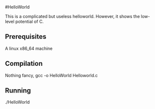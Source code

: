 #HelloWorld

This is a complicated but useless helloworld. However, it shows the low-level potential of C.

## Prerequisites

A linux x86_64 machine

## Compilation

Nothing fancy,
gcc -o HelloWorld Helloworld.c

## Running

./HelloWorld
